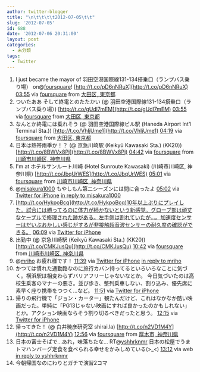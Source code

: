 ```yaml
---
author: twitter-blogger
title: "\n\t\t\t\t2012-07-05\t\t"
slug: '2012-07-05'
id: 688
date: '2012-07-06 20:31:00'
layout: post
categories:
  - 未分類
tags:
  - Twitter
---
```


<div xmlns:georss="http://www.georss.org/georss">

1.  <span><span>I just became the mayor of 羽田空港国際線131-134搭乗口（ランプバス乗り場） on@[foursquare](http://twitter.com/foursquare "foursquare")! [http://t.co/pD6nNRuX](http://t.co/pD6nNRuX)</span> <span>[<span>03:55</span>](http://twitter.com/o_ob/status/220893619018665984) <span>via [foursquare](http://foursquare.com)</span> from [大田区, 東京都<span></span>](http://maps.google.com/maps?q=35.54683443,139.76915904)</span></span>
2.  <span><span>ついたああ そして終電とのたたかい (@ 羽田空港国際線131-134搭乗口（ランプバス乗り場）) [http://t.co/gUdl7mEM](http://t.co/gUdl7mEM)</span> <span>[<span>03:55</span>](http://twitter.com/o_ob/status/220893619211612165) <span>via [foursquare](http://foursquare.com)</span> from [大田区, 東京都<span></span>](http://maps.google.com/maps?q=35.54683443,139.76915904)</span></span>
3.  <span><span>なんとか終電には乗れそう (@ 羽田空港国際線ビル駅 (Haneda Airport Int'l Terminal Sta.)) [http://t.co/VhIjUme1](http://t.co/VhIjUme1)</span> <span>[<span>04:19</span>](http://twitter.com/o_ob/status/220899824982179843) <span>via [foursquare](http://foursquare.com)</span> from [大田区, 東京都<span></span>](http://maps.google.com/maps?q=35.54428721,139.76827294)</span></span>
4.  <span><span>日本は熱帯雨季か！？ (@ 京急川崎駅 (Keikyū Kawasaki Sta.) (KK20)) [http://t.co/8BWVx8Pj](http://t.co/8BWVx8Pj)</span> <span>[<span>04:42</span>](http://twitter.com/o_ob/status/220905546910404609) <span>via [foursquare](http://foursquare.com)</span> from [川崎市川崎区, 神奈川県<span></span>](http://maps.google.com/maps?q=35.53275445,139.70074296)</span></span>
5.  <span><span>I'm at ホテルサンルート川崎 (Hotel Sunroute Kawasaki) (川崎市川崎区, 神奈川県) [http://t.co/JbqUrWES](http://t.co/JbqUrWES)</span> <span>[<span>05:01</span>](http://twitter.com/o_ob/status/220910324612726784) <span>via [foursquare](http://foursquare.com)</span> from [川崎市川崎区, 神奈川県<span></span>](http://maps.google.com/maps?q=35.53017005,139.70178366)</span></span>
6.  <span><span>@[misakura1000](http://twitter.com/misakura1000 "misakura1000") もやしもん第二シーズンには間に合ったよ</span> <span>[<span>05:02</span>](http://twitter.com/o_ob/status/220910518569930752) <span>via [Twitter for iPhone](http://twitter.com/download/iphone)</span> [in reply to misakura1000](http://twitter.com/misakura1000/status/220901443308228608)</span></span>
7.  <span><span>[http://t.co/HykpoBcq](http://t.co/HykpoBcq)10年以上ぶりにプレイした。試合には勝ってるのに体力が続かないという新感覚。グローブ部は頑丈なケーブルで修理された跡がある。左手側は割れていたが...。加速度センサーはだいぶおかしい感じがするが非接触超音波センサーの耐久度の確認ができる。</span> <span>[<span>06:09</span>](http://twitter.com/o_ob/status/220927298923274240) <span>via [Twitter for iPhone](http://twitter.com/download/iphone)</span></span></span>
8.  <span><span>出勤中 (@ 京急川崎駅 (Keikyū Kawasaki Sta.) (KK20)) [http://t.co/CMKJusQu](http://t.co/CMKJusQu)</span> <span>[<span>10:42</span>](http://twitter.com/o_ob/status/220996160024879105) <span>via [foursquare](http://foursquare.com)</span> from [川崎市川崎区, 神奈川県<span></span>](http://maps.google.com/maps?q=35.53275445,139.70074296)</span></span>
9.  <span><span>@[mriho](http://twitter.com/mriho "mriho") お疲れ様です！</span> <span>[<span>11:39</span>](http://twitter.com/o_ob/status/221010360734449665) <span>via [Twitter for iPhone](http://twitter.com/download/iphone)</span> [in reply to mriho](http://twitter.com/mriho/status/221006819844296705)</span></span>
10.  <span><span>かつては慣れた通勤路なのに旅行カバン持ってるといろいろなことに気づく。横浜駅は相変わらずバリアフリーじゃないなとか。 今日気づいたのは高校生乗客のマナーの悪さ。並び歩き、整列乗車しない、割り込み、優先席に素早く座り携帯をつつく...など。</span> <span>[<span>11:51</span>](http://twitter.com/o_ob/status/221013399763562496) <span>via [Twitter for iPhone](http://twitter.com/download/iphone)</span></span></span>
11.  <span><span>帰りの飛行機で「ジョン・カーター」観たんだけど、これはなかなか酷い映画だった。単純に「PG13じゃない映画にすれば良かったのかもしれない」とか。アクション映画ならそう割り切るべきだったと思う。</span> <span>[<span>12:15</span>](http://twitter.com/o_ob/status/221019397375016960) <span>via [Twitter for iPhone](http://twitter.com/download/iphone)</span></span></span>
12.  <span><span>帰ってきた！ (@ 白井暁彦研究室 shirai.la) [http://t.co/n2VD1M4Y](http://t.co/n2VD1M4Y)</span> <span>[<span>12:56</span>](http://twitter.com/o_ob/status/221029781670604800) <span>via [foursquare](http://foursquare.com)</span> from [厚木市, 神奈川県<span></span>](http://maps.google.com/maps?q=35.486212,139.341633)</span></span>
13.  <span><span>日本の富士そばで...あれ，味落ちたな… RT@[yshhrknmr](http://twitter.com/yshhrknmr "yshhrknmr") 日本の松屋でうまトマハンバーグ定食を食べられる幸せをかみしめている(>_<)</span> <span>[<span>13:12</span>](http://twitter.com/o_ob/status/221033850246139906) <span>via web</span> [in reply to yshhrknmr](http://twitter.com/yshhrknmr/status/221011096079835136)</span></span>
14.  <span><span>今朝帰国なのにわりとガチで演習2コマ</span></span>

</div>